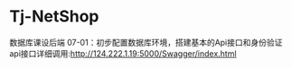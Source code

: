 # Tj-NetShop
数据库课设后端
07-01：初步配置数据库环境，搭建基本的Api接口和身份验证
api接口详细调用:http://124.222.1.19:5000/Swagger/index.html
